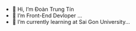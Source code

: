 - 👋 Hi, I’m Đoàn Trung Tín
- 👀 I’m Front-End Devloper ...
- 🌱 I’m currently learning at Sai Gon University...
